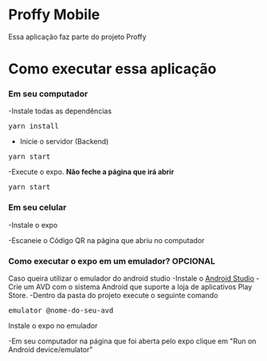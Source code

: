 # Proffy Mobile

Essa aplicação faz parte do projeto Proffy

# Como executar essa aplicação

### Em seu computador

-Instale todas as dependências

<pre>yarn install</pre>

- Inicie o servidor (Backend)

<pre>yarn start</pre>

-Execute o expo.
**Não feche a página que irá abrir**

<pre>yarn start</pre>

### Em seu celular

-Instale o expo

-Escaneie o Código QR na página que abriu no computador

### Como executar o expo em um emulador? **OPCIONAL**

Caso queira utilizar o emulador do android studio
-Instale o [Android Studio](https://developer.android.com/studio)
-Crie um AVD com o sistema Android que suporte a loja de aplicativos Play Store.
-Dentro da pasta do projeto execute o seguinte comando

<pre>emulator @nome-do-seu-avd</pre>

Instale o expo no emulador

-Em seu computador na página que foi aberta pelo expo clique em "Run on Android device/emulator"
